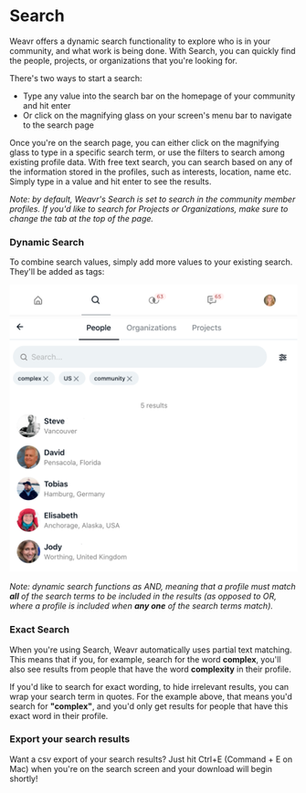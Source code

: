 # Search

Weavr offers a dynamic search functionality to explore who is in your community, and what work is being done. 
With Search, you can quickly find the people, projects, or organizations that you're looking for. 

There's two ways to start a search:

- Type any value into the search bar on the homepage of your community and hit enter
- Or click on the magnifying glass on your screen's menu bar to navigate to the search page

Once you're on the search page, you can either click on the magnifying glass to type in a specific search term, or use the filters to search among existing profile data. 
With free text search, you can search based on any of the information stored in the profiles, such as interests, location, name etc. Simply type in a value and hit enter to see the results. 

_Note: by default, Weavr's Search is set to search in the community member profiles. If you'd like to search for Projects or Organizations, make sure to change the tab at the top of the page._

### Dynamic Search 
To combine search values, simply add more values to your existing search. They'll be added as tags: 

![Dynamic Search](/images/dynamic-search.png)

_Note: dynamic search functions as AND, meaning that a profile must match **all** of the search terms to be included in the results (as opposed to OR, where a profile is included when **any one** of the search terms match)._

### Exact Search
When you're using Search, Weavr automatically uses partial text matching. 
This means that if you, for example, search for the word **complex**, you'll also see results from people that have the word **complexity** in their profile. 

If you'd like to search for exact wording, to hide irrelevant results, you can wrap your search term in quotes. 
For the example above, that means you'd search for **"complex"**, and you'd only get results for people that have this exact word in their profile. 

### Export your search results
Want a csv export of your search results? Just hit Ctrl+E (Command + E on Mac) when you're on the search screen and your download will begin shortly!
